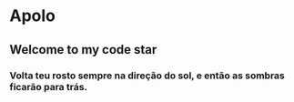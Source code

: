 # Apolo
## Welcome to my code star

### Volta teu rosto sempre na direção do sol, e então as sombras ficarão para trás.